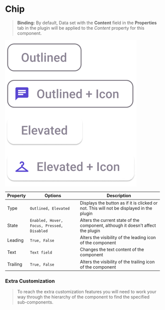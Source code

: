 # Chip

> **Binding:** By default, Data set with the **Content** field in the **Properties** tab in the plugin will be applied to the *Content* property for this component.

![chip](./images/chip.png)

| Property | Options                                    | Description                                                  |
| -------- | ------------------------------------------ | ------------------------------------------------------------ |
| Type     | `Outlined, Elevated`                       | Displays the button as if it is clicked or not. This will not be displayed in the plugin |
| State    | `Enabled, Hover, Focus, Pressed, Disabled` | Alters the current state of the component, although it doesn't affect the plugin |
| Leading  | `True, False`                              | Alters the visibility of the leading icon of the component |
| Text     | `Text field`                               | Changes the text content of the component           |
| Trailing | `True, False`                              | Alters the visibility of the trailing icon of the component |

### Extra Customization

> To reach the extra customization features you will need to work your way through the hierarchy of the component to find the specified sub-components.  